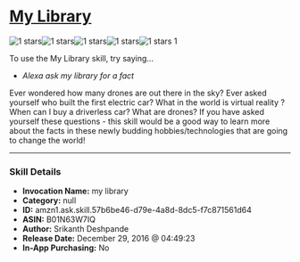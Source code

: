 # [My Library](http://alexa.amazon.com/#skills/amzn1.ask.skill.57b6be46-d79e-4a8d-8dc5-f7c871561d64)
![1 stars](../../images/ic_star_black_18dp_1x.png)![1 stars](../../images/ic_star_border_black_18dp_1x.png)![1 stars](../../images/ic_star_border_black_18dp_1x.png)![1 stars](../../images/ic_star_border_black_18dp_1x.png)![1 stars](../../images/ic_star_border_black_18dp_1x.png) 1

To use the My Library skill, try saying...

* *Alexa ask my library for a fact*

Ever wondered how many drones are out there in the sky?
Ever asked yourself who built the first electric car?
What in the world is virtual reality ?
When can I buy a driverless car?
What are drones?
If you have asked yourself these questions - this skill would be a good way to learn more about the facts in these newly budding hobbies/technologies that are going to change the world!

***

### Skill Details

* **Invocation Name:** my library
* **Category:** null
* **ID:** amzn1.ask.skill.57b6be46-d79e-4a8d-8dc5-f7c871561d64
* **ASIN:** B01N63W7IQ
* **Author:** Srikanth Deshpande
* **Release Date:** December 29, 2016 @ 04:49:23
* **In-App Purchasing:** No
